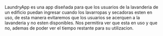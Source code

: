 LaundryApp es una app diseñada para que los usuarios de la lavanderia de un edificio puedan ingresar cuando los lavarropas y secadoras esten en uso, de esta manera evitaremos que los usuarios se acerquen a la lavanderia y no esten disponibles. Nos permitira ver que esta en uso y que no, ademas de poder ver el tiempo restante para su utilizacion.